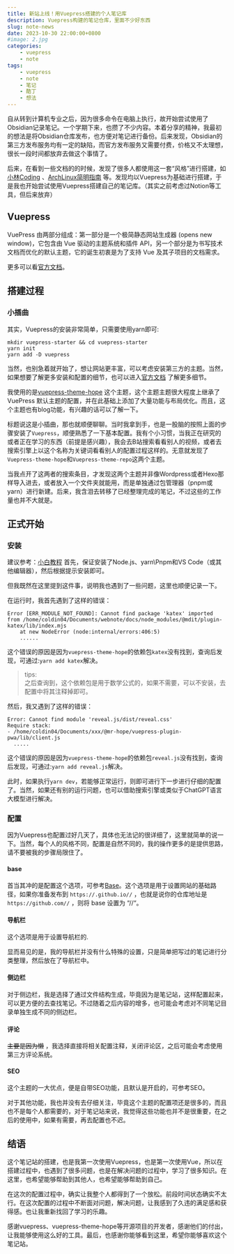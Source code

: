 ```yaml
---
title: 新站上线！用Vuepress搭建的个人笔记库
description: Vuepress构建的笔记仓库，里面不少好东西
slug: note-news
date: 2023-10-30 22:00:00+0800
#image: 2.jpg
categories:
    - vuepress
    - note
tags:
    - vuepress
    - note
    - 笔记
    - 酷丁
    - 想法
---
```


自从转到计算机专业之后，因为很多命令在电脑上执行，故开始尝试使用了Obsidian记录笔记。一个学期下来，也攒了不少内容。本着分享的精神，我最初的想法是将Obsidian仓库发布，也方便对笔记进行备份。后来发现，Obsidian的第三方发布服务均有一定的缺陷，而官方发布服务又需要付费，价格又不太理想，很长一段时间都放弃去做这个事情了。

后来，在看到一些文档的的时候，发现了很多人都使用这一套“风格”进行搭建，如[小林Coding](https://xiaolincoding.com/) 、[ArchLinux简明指南](https://xiaolincoding.com/) 等。发现均以Vuepress为基础进行搭建，于是我也开始尝试使用Vuepress搭建自己的笔记库。（其实之前考虑过Notion等工具，但后来放弃）

## Vuepress

VuePress 由两部分组成：第一部分是一个极简静态网站生成器 (opens new window)，它包含由 Vue 驱动的主题系统和插件 API，另一个部分是为书写技术文档而优化的默认主题，它的诞生初衷是为了支持 Vue 及其子项目的文档需求。

更多可以看[官方文档](https://vuepress.vuejs.org/zh/)。

## 搭建过程
### 小插曲
其实，Vuepress的安装非常简单，只需要使用yarn即可:

```
mkdir vuepress-starter && cd vuepress-starter
yarn init
yarn add -D vuepress
```

当然，也别急着就开始了，想让网站更丰富，可以考虑安装第三方的主题。当然，如果想要了解更多安装和配置的细节，也可以进入[官方文档](https://vuepress.vuejs.org/zh/guide/getting-started.html) 了解更多细节。

我使用的是[vuepress-theme-hope](https://theme-hope.vuejs.press/zh/) 这个主题，这个主题主题很大程度上继承了 VuePress 默认主题的配置，并在此基础上添加了大量功能与布局优化。而且，这个主题也有blog功能，有兴趣的话可以了解一下。

标题说这是小插曲，那也就顺便聊聊。当时我拿到手，也是一股脑的按照上面的步骤安装了`Vuepress`，顺便熟悉了一下基本配置。我有个小习惯，当我正在研究的或者正在学习的东西（前提是感兴趣），我会去B站搜索看看别人的视频，或者去搜索引擎上以这个名称为关键词看看别人的配置过程这样的。无意就发现了`Vuepress-theme-hope`和`Vuepress-theme-repo`这两个主题。

当我点开了这两者的搜索条目，才发现这两个主题并非像Wordpress或者Hexo那样导入进去，或者放入一个文件夹就能用，而是单独通过包管理器（pnpm或yarn）进行新建。后来，我含泪去转移了已经整理完成的笔记，不过这些的工作量也并不大就是。

## 正式开始
### 安装

建议参考：[小白教程](https://theme-hope.vuejs.press/zh/get-started/)
首先，保证安装了Node.js、yarn\Pnpm和VS Code（或其他编辑器），然后根据提示安装即可。

但我既然在这里提到这件事，说明我也遇到了一些问题，这里也顺便记录一下。

在运行时，我首先遇到了这样的错误：

```
Error [ERR_MODULE_NOT_FOUND]: Cannot find package 'katex' imported from /home/coldin04/Documents/webnote/docs/node_modules/@mdit/plugin-katex/lib/index.mjs
    at new NodeError (node:internal/errors:406:5)
    ......
```

这个错误的原因是因为`vuepress-theme-hope`的依赖包`katex`没有找到，查询后发现，可通过:`yarn add katex`解决。

>tips:<br>之后查询到，这个依赖包是用于数学公式的，如果不需要，可以不安装，去配置中将其注释掉即可。

然后，我又遇到了这样的错误：

```
Error: Cannot find module 'reveal.js/dist/reveal.css'
Require stack:
- /home/coldin04/Documents/xxx/@mr-hope/vuepress-plugin-pwa/lib/client.js
  .....
```

这个错误的原因是因为`vuepress-theme-hope`的依赖包`reveal.js`没有找到，查询后发现，可通过:`yarn add reveal.js`解决。

此时，如果执行`yarn dev`，若能够正常运行，则即可进行下一步进行仔细的配置了。当然，如果还有别的运行问题，也可以借助搜索引擎或类似于ChatGPT语言大模型进行解决。

### 配置
因为Vuepress也配置过好几天了，具体也无法记的很详细了，这里就简单的说一下。当然，每个人的风格不同，配置是自然不同的，我的操作更多的是提供思路，请不要被我的步骤局限住了。

#### base
首当其冲的是配置这个选项，可参考[Base](https://vuejs.press/zh/reference/config.html#base)。这个选项是用于设置网站的基础路径，如果你准备发布到 `https://.github.io//` ，也就是说你的仓库地址是 `https://github.com//` ，则将 base 设置为 “//“。

#### 导航栏
这个选项是用于设置导航栏的.

显而易见的是，我的导航栏并没有什么特殊的设置，只是简单把写过的笔记进行分类整理，然后放在了导航栏中。

#### 侧边栏
对于侧边栏，我是选择了通过文件结构生成，毕竟因为是笔记站，这样配置起来，可以更方便的去查找笔记。不过随着之后内容的增多，也可能会考虑对不同笔记目录单独生成不同的侧边栏。

#### 评论
~~主要是因为懒~~ ，我选择直接将相关配置注释，关闭评论区，之后可能会考虑使用第三方评论系统。

#### SEO
这个主题的一大优点，便是自带SEO功能，且默认是开启的，可参考SEO。

对于其他功能，我也并没有去仔细关注，毕竟这个主题的配置项还是很多的，而且也不是每个人都需要的，对于笔记站来说，我觉得这些功能也并不是很重要，在之后的使用中，如果有需要，再去配置也不迟。

## 结语

这个笔记站的搭建，也是我第一次使用Vuepress，也是第一次使用Vue，所以在搭建过程中，也遇到了很多问题，也是在解决问题的过程中，学习了很多知识。在这里，也希望能够帮助到其他人，也希望能够帮助到自己。

在这次的配置过程中，确实让我整个人都得到了一个放松。前段时间状态确实不太行。在这次配置的过程中不断面对问题，解决问题，让我感到了久违的满足感和获得感。也让我重新找回了学习的乐趣。

感谢vuepress、vuepress-theme-hope等开源项目的开发者，感谢他们的付出，让我能够使用这么好的工具。最后，也感谢你能够看到这里，希望你能够喜欢这个笔记站。